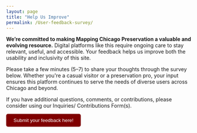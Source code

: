 ```yaml
---
layout: page
title: "Help Us Improve"
permalink: /User-feedback-survey/
---
```


<p>
  <strong>We’re committed to making Mapping Chicago Preservation a valuable and evolving resource.</strong> Digital platforms like this require ongoing care to stay relevant, useful, and accessible. Your feedback helps us improve both the usability and inclusivity of this site.
</p>

<p>
  Please take a few minutes (5–7) to share your thoughts through the survey below. Whether you're a casual visitor or a preservation pro, your input ensures this platform continues to serve the needs of diverse users across Chicago and beyond.
</p>

<p>If you have additional questions, comments,  or contributions, please consider using our Inquiries/ Contributions Form(s).</p>

<a href="https://docs.google.com/forms/d/e/1FAIpQLSc89UZV9ghgWuaKlfHL_zgEu-t0Nr-zLdx0_r7EZo_QxNtYGw/viewform?usp=header" target="_blank">
  <button style="padding: 10px 20px; background-color: #800000; color: white; border: none; border-radius: 5px;">
    Submit your feedback here!
  </button>
</a>


